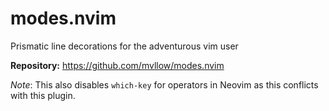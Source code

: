 # modes.nvim

Prismatic line decorations for the adventurous vim user

**Repository:** <https://github.com/mvllow/modes.nvim>

_Note_: This also disables `which-key` for operators in Neovim as this conflicts with this plugin.

<!-- vim: set ft=markdown: -->